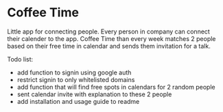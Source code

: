 Coffee Time
===========

Little app for connecting people. Every person in company can connect their calender to the app.
Coffee Time than every week matches 2 people based on their free time in calendar and sends them invitation 
for a talk.

Todo list:

* add function to signin using google auth
* restrict signin to only whitelisted domains
* add function that will find free spots in calendars for 2 random people
* sent calendar invite with explanation to these 2 people
* add installation and usage guide to readme